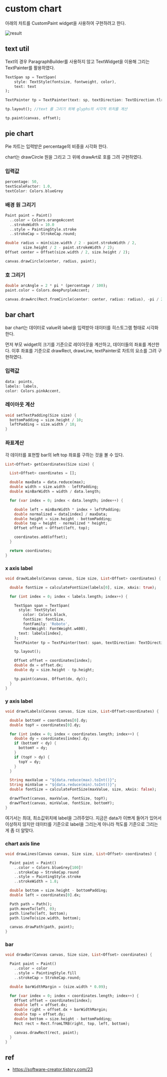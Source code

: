 # custom chart

아래의 차트를 CustomPaint widget을 사용하여 구현하려고 한다.

![result](./images/tutorial_custom_chart.JPG)

## text util

Text의 경우 ParagraphBuilder를 사용하지 않고 TextWidget을 이용해 그리는 TextPainter를 활용하였다.

```Dart
TextSpan sp = TextSpan(
    style: TextStyle(fontsize, fontweight, color),
    text: text
);

TextPainter tp = TextPainter(text: sp, textDirection: TextDirection.tlr);

tp.layout(); //text 를 그리기 위해 glyphs의 시각적 위치를 계산

tp.paint(canvas, offset);
```

## pie chart

Pie 차트는 입력받은 percentage의 비중을 시각화 한다.

chart는 drawCircle 원을 그리고 그 위에 drawArt로 호를 그려 구현하였다.

### 입력값

```Dart
percentage: 50,
textScaleFactor: 1.0,
textColor: Colors.blueGrey
```

### 배경 원 그리기

```Dart
Paint paint = Paint()
  ..color = Colors.orangeAccent
  ..strokeWidth = 10.0
  ..style = PaintingStyle.stroke
  ..strokeCap = StrokeCap.round;

double radius = min(size.width / 2 - paint.strokeWidth / 2,
        size.height / 2 - paint.strokeWidth / 2);
Offset center = Offset(size.width / 2, size.height / 2);

canvas.drawCircle(center, radius, paint);
```

### 호 그리기

```Dart
double arcAngle = 2 * pi * (percentage / 100);
paint.color = Colors.deepPurpleAccent;

canvas.drawArc(Rect.fromCircle(center: center, radius: radius), -pi / 2, arcAngle, false, paint);
```

## bar chart

bar chart는 데이터로 value와 label을 입력받아 데이터를 히스토그램 형태로 시각화한다.

먼저 부모 widget의 크기를 기준으로 레이아웃을 계산하고, 데이터들의 좌표를 계산한다. 이후 좌표를 기준으로 drawRect, drawLine, textPainter로 차트의 요소를 그려 구현하였다.

### 입력값

```Dart
data: points,
labels: labels,
color: Colors.pinkAccent,
```

### 레이아웃 계산

```Dart
void setTextPadding(Size size) {
  bottomPadding = size.height / 10;
  leftPadding = size.width / 10;
}
```

### 좌표계산

각 데이터를 표현할 bar의 left top 좌표를 구하는 것을 볼 수 있다.

```Dart
List<Offset> getCoordinates(Size size) {

  List<Offset> coordinates = [];

  double maxData = data.reduce(max);
  double width = size.width - leftPadding;
  double minBarWidth = width / data.length;

  for (var index = 0; index < data.length; index++) {

    double left = minBarWidth * index + leftPadding;
    double normalized = data[index] / maxData;
    double height = size.height - bottomPadding;
    double top = height - normalized * height;
    Offset offset = Offset(left, top);

    coordinates.add(offset);
  }

  return coordinates;
}
```

### x axis label

```Dart
void drawXLabels(Canvas canvas, Size size, List<Offset> coordinates) {

  double fontSize = calculateFontSize(labels[0], size, xAxis: true);

  for (int index = 0; index < labels.length; index++) {

    TextSpan span = TextSpan(
      style: TextStyle(
        color: Colors.black,
        fontSize: fontSize,
        fontFamily: 'Roboto',
        fontWeight: FontWeight.w400),
      text: labels[index],
    );
    TextPainter tp = TextPainter(text: span, textDirection: TextDirection.ltr,);

    tp.layout();

    Offset offset = coordinates[index];
    double dx = offset.dx;
    double dy = size.height - tp.height;

    tp.paint(canvas, Offset(dx, dy));
  }
}
```

### y axis label

```Dart
void drawYLabels(Canvas canvas, Size size, List<Offset>coordinates) {

  double bottomY = coordinates[0].dy;
  double topY = coordinates[0].dy;

  for (int index = 0; index < coordinates.length; index++) {
    double dy = coordinates[index].dy;
    if (bottomY < dy) {
      bottomY = dy;
    }
    if (topY > dy) {
      topY = dy;
    }
  }

  String maxValue = "${data.reduce(max).toInt()}";
  String minValue = "${data.reduce(min).toInt()}";
  double fontSize = calculateFontSize(maxValue, size, xAxis: false);

  drawYText(canvas, maxValue, fontSize, topY);
  drawYText(canvas, minValue, fontSize, bottomY);
}
```

여기서는 최대, 최소값위치에 label을 그려주었다. 지금은 data가 이쁘게 들어가 있어서 이상하지 않지만 데이터를 기준으로 label을 그리는게 아니라 척도를 기준으로 그리는게 좀 더 알맞다.

### chart axis line

```Dart
void drawLines(Canvas canvas, Size size, List<Offset> coordinates) {

  Paint paint = Paint()
    ..color = Colors.blueGrey[100]!
    ..strokeCap = StrokeCap.round
    ..style = PaintingStyle.stroke
    ..strokeWidth = 1.8;

  double bottom = size.height - bottomPadding;
  double left = coordinates[0].dx;

  Path path = Path();
  path.moveTo(left, 0);
  path.lineTo(left, bottom);
  path.lineTo(size.width, bottom);

  canvas.drawPath(path, paint);
}
```

### bar

```Dart
void drawBar(Canvas canvas, Size size, List<Offset> coordinates) {

  Paint paint = Paint()
    ..color = color
    ..style = PaintingStyle.fill
    ..strokeCap = StrokeCap.round;

  double barWidthMargin = (size.width * 0.09);

  for (var index = 0; index < coordinates.length; index++) {
    Offset offset = coordinates[index];
    double left = offset.dx;
    double right = offset.dx + barWidthMargin;
    double top = offset.dy;
    double bottom = size.height - bottomPadding;
    Rect rect = Rect.fromLTRB(right, top, left, bottom);

    canvas.drawRect(rect, paint);
  }
}
```

## ref

- https://software-creator.tistory.com/23
